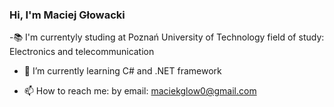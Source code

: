 ### Hi, I'm Maciej Głowacki

-📚 I'm currentyly studing at Poznań University of Technology
field of study: Electronics and telecommunication

- 🌱 I’m currently learning C# and .NET framework

- 📫 How to reach me:
    by email: maciekglow0@gmail.com

<!--
**TheNuRii/TheNuRii** is a ✨ _special_ ✨ repository because its `README.md` (this file) appears on your GitHub profile.

Here are some ideas to get you started:

- 🔭 I’m currently working on ...
 ...
- 👯 I’m looking to collaborate on ...
- 🤔 I’m looking for help with ...
- 💬 Ask me about ...

- 😄 Pronouns: ...
- ⚡ Fun fact: ...
-->
